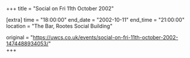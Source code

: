 +++
title = "Social on Fri 11th October 2002"

[extra]
time = "18:00:00"
end_date = "2002-10-11"
end_time = "21:00:00"
location = "The Bar, Rootes Social Building"

original = "https://uwcs.co.uk/events/social-on-fri-11th-october-2002-1474488934053/"    
+++



